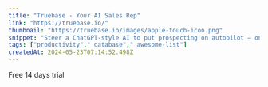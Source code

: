 ```yaml
---
title: "Truebase - Your AI Sales Rep"
link: "https://truebase.io/"
thumbnail: "https://truebase.io/images/apple-touch-icon.png"
snippet: "Steer a ChatGPT-style AI to put prospecting on autopilot — only step in when a lead wants a demo."
tags: ["productivity"," database"," awesome-list"]
createdAt: 2024-05-23T07:14:52.498Z
---
```

Free 14 days trial

